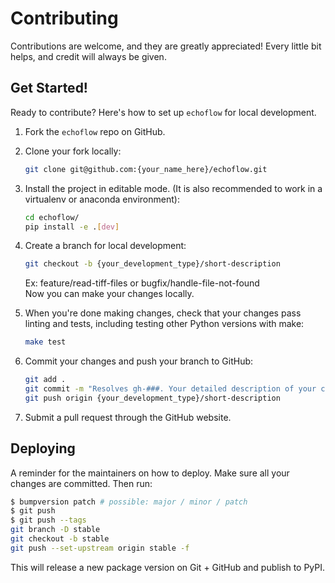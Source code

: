 # Contributing

Contributions are welcome, and they are greatly appreciated! Every little bit
helps, and credit will always be given.

## Get Started!
Ready to contribute? Here's how to set up `echoflow` for local development.

1. Fork the `echoflow` repo on GitHub.

2. Clone your fork locally:

    ```bash
    git clone git@github.com:{your_name_here}/echoflow.git
    ```

3. Install the project in editable mode. (It is also recommended to work in a virtualenv or anaconda environment):

    ```bash
    cd echoflow/
    pip install -e .[dev]
    ```

4. Create a branch for local development:

    ```bash
    git checkout -b {your_development_type}/short-description
    ```

    Ex: feature/read-tiff-files or bugfix/handle-file-not-found<br>
    Now you can make your changes locally.

5. When you're done making changes, check that your changes pass linting and
   tests, including testing other Python versions with make:

    ```bash
    make test
    ```

6. Commit your changes and push your branch to GitHub:

    ```bash
    git add .
    git commit -m "Resolves gh-###. Your detailed description of your changes."
    git push origin {your_development_type}/short-description
    ```

7. Submit a pull request through the GitHub website.

## Deploying

A reminder for the maintainers on how to deploy.
Make sure all your changes are committed.
Then run:

```bash
$ bumpversion patch # possible: major / minor / patch
$ git push
$ git push --tags
git branch -D stable
git checkout -b stable
git push --set-upstream origin stable -f
```

This will release a new package version on Git + GitHub and publish to PyPI.
